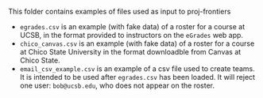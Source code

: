 This folder contains examples of files used as input to proj-frontiers

* `egrades.csv` is an example (with fake data) of a roster for a course at UCSB, in the format provided to instructors on the `eGrades` web app.
* `chico_canvas.csv` is an example (with fake data) of a roster for a course at Chico State University in the format downloadble from Canvas at Chico State.
* `email_csv_example.csv` is an example of a csv file used to create teams. It is intended to be used after `egrades.csv` has been loaded. It will reject one user: `bob@ucsb.edu`, who does not appear on the roster.